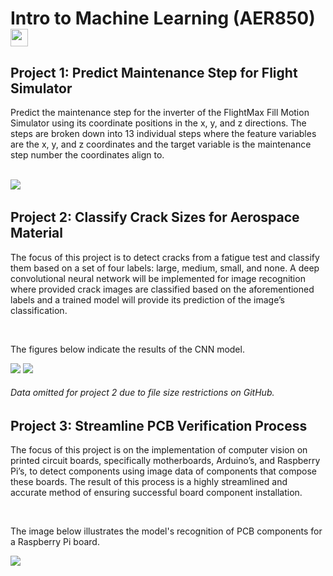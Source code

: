 <div>
  <h1> Intro to Machine Learning (AER850) 
    <a href="https://www.python.org">
        <img src="https://cdn.jsdelivr.net/gh/devicons/devicon@latest/icons/python/python-original.svg" width="28"/>
    </a>
  </h1>
  <h2> Project 1: Predict Maintenance Step for Flight Simulator </h2>
  </p>
    Predict the maintenance step for the inverter of the FlightMax Fill Motion Simulator using its coordinate positions in the x, y, and z directions. The steps are broken down into 13 individual steps where the feature variables are the x, y, and z coordinates and the target variable is the maintenance step number the coordinates align to.
  </p>
</div>&nbsp
<div>
  <a>
    <img src="https://maxflight.com/wp-content/uploads/2016/01/photothumbnail2.jpg" class="center">
  </a>&nbsp
  <h2> Project 2: Classify Crack Sizes for Aerospace Material </h2>
  <p>
    The focus of this project is to detect cracks from a fatigue test and classify them based on a set of four labels: large, medium, small, and none. A deep convolutional neural network will be implemented for image recognition where provided crack images are classified based on the aforementioned labels and a trained model will provide its prediction of the image’s classification. 
  </p>&nbsp
  <p>
  The figures below indicate the results of the CNN model.
  </p>
  <a>
    <img src="https://github.com/user-attachments/assets/79a3d100-6f5a-408c-9ee4-2dd4d0cba2fc">
  </a>
    <a>
    <img src="https://github.com/user-attachments/assets/27615788-a116-44ad-a207-49b50508b85c">
  </a>&nbsp
  <h6> Data omitted for project 2 due to file size restrictions on GitHub. </h6>
  <h2> Project 3: Streamline PCB Verification Process </h2>
  <p>
  The focus of this project is on the implementation of computer vision on printed circuit boards, specifically motherboards, Arduino’s, and Raspberry Pi’s, to detect components using image data of components that compose these boards. The result of this process is a highly streamlined and accurate method of ensuring successful board component installation.
  </p>
</div>&nbsp
<div>
  <p>
    The image below illustrates the model's recognition of PCB components for a Raspberry Pi board.
  </p>
  <a>
    <img src="https://github.com/user-attachments/assets/052a76cc-17b9-4379-a4fd-31b973345c6b">
  </a>
</div>
